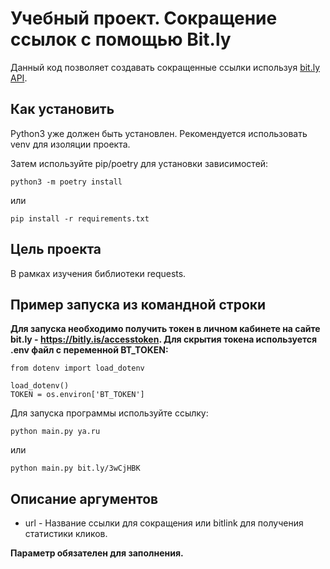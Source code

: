 # Учебный проект. Сокращение ссылок с помощью Bit.ly
Данный код позволяет создавать сокращенные ссылки используя [bit.ly API](https://dev.bitly.com/api-reference).

## Как установить
Python3 уже должен быть установлен. Рекомендуется использовать venv для изоляции проекта.

Затем используйте pip/poetry для установки зависимостей:

    python3 -m poetry install

или

    pip install -r requirements.txt

## Цель проекта
В рамках изучения библиотеки requests.

## Пример запуcка из командной строки
**Для запуcка необходимо получить токен в личном кабинете на сайте bit.ly - https://bitly.is/accesstoken. Для скрытия токена используется .env файл с переменной BT_TOKEN:**

    from dotenv import load_dotenv
    
    load_dotenv()
    TOKEN = os.environ['BT_TOKEN']
    
Для запуска программы используйте ссылку:

    python main.py ya.ru

или

    python main.py bit.ly/3wCjHBK

## Описание аргументов
 - url - Название ссылки для сокращения или bitlink для получения статистики кликов.

**Параметр обязателен для заполнения.**
